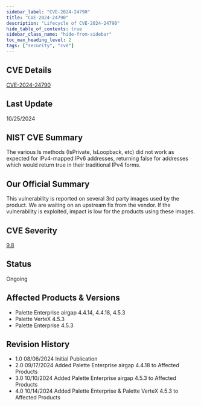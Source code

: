 ```yaml
---
sidebar_label: "CVE-2024-24790"
title: "CVE-2024-24790"
description: "Lifecycle of CVE-2024-24790"
hide_table_of_contents: true
sidebar_class_name: "hide-from-sidebar"
toc_max_heading_level: 2
tags: ["security", "cve"]
---
```


## CVE Details

[CVE-2024-24790](https://nvd.nist.gov/vuln/detail/CVE-2024-24790)

## Last Update

10/25/2024

## NIST CVE Summary

The various Is methods (IsPrivate, IsLoopback, etc) did not work as expected for IPv4-mapped IPv6 addresses, returning
false for addresses which would return true in their traditional IPv4 forms.

## Our Official Summary

This vulnerability is reported on several 3rd party images used by the product. We are waiting on an upstream fix from the vendor. If the vulnerability is exploited, impact is low for the products using these images.

## CVE Severity

[9.8](hhttps://nvd.nist.gov/vuln/detail/CVE-2024-24790)

## Status

Ongoing

## Affected Products & Versions

- Palette Enterprise airgap 4.4.14, 4.4.18, 4.5.3
- Palette VerteX 4.5.3
- Palette Enterprise 4.5.3

## Revision History

- 1.0 08/06/2024 Initial Publication
- 2.0 09/17/2024 Added Palette Enterprise airgap 4.4.18 to Affected Products
- 3.0 10/10/2024 Added Palette Enterprise airgap 4.5.3 to Affected Products
- 4.0 10/14/2024 Added Palette Enterprise & Palette VerteX 4.5.3 to Affected Products
